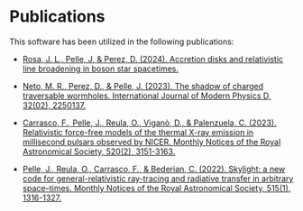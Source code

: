 # Publications

This software has been utilized in the following publications:

* [Rosa, J. L., Pelle, J, & Perez, D. (2024). Accretion disks and relativistic line broadening in boson star spacetimes.](https://arxiv.org/abs/2403.11540)

* [Neto, M. R., Perez, D., & Pelle, J. (2023). The shadow of charged traversable wormholes. International Journal of Modern Physics D, 32(02), 2250137.](https://www.worldscientific.com/doi/abs/10.1142/S0218271822501371)

* [Carrasco, F., Pelle, J., Reula, O., Viganò, D., & Palenzuela, C. (2023). Relativistic force-free models of the thermal X-ray emission in millisecond pulsars observed by NICER. Monthly Notices of the Royal Astronomical Society, 520(2), 3151-3163.](https://academic.oup.com/mnras/article-abstract/520/2/3151/7017841?login=false)

* [Pelle, J., Reula, O., Carrasco, F., & Bederian, C. (2022). Skylight: a new code for general-relativistic ray-tracing and radiative transfer in arbitrary space–times. Monthly Notices of the Royal Astronomical Society, 515(1), 1316-1327.](https://academic.oup.com/mnras/article-abstract/515/1/1316/6631564?login=false)
